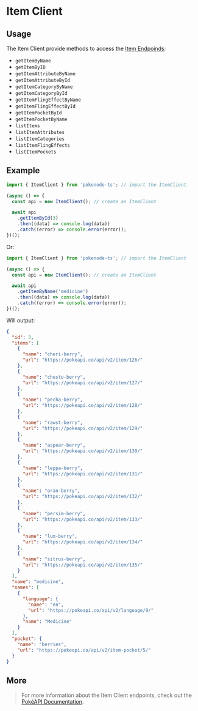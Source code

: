 # Item Client

## Usage

The Item Client provide methods to access the [Item Endpoinds](https://pokeapi.co/docs/v2#items-section):

- `getItemByName`
- `getItemByID`
- `getItemAttributeByName`
- `getItemAttributeById`
- `getItemCategoryByName`
- `getItemCategoryById`
- `getItemFlingEffectByName`
- `getItemFlingEffectById`
- `getItemPocketById`
- `getItemPocketByName`
- `listItems`
- `listItemAttributes`
- `listItemCategories`
- `listItemFlingEffects`
- `listItemPockets`

## Example

```js
import { ItemClient } from 'pokenode-ts'; // import the ItemClient

(async () => {
  const api = new ItemClient(); // create an ItemClient

  await api
    .getItemById(3)
    .then((data) => console.log(data))
    .catch((error) => console.error(error));
})();
```

Or:

```js
import { ItemClient } from 'pokenode-ts'; // import the ItemClient

(async () => {
  const api = new ItemClient(); // create an ItemClient

  await api
    .getItemByName('medicine')
    .then((data) => console.log(data))
    .catch((error) => console.error(error));
})();
```

Will output:

```json
{
  "id": 3,
  "items": [
    {
      "name": "cheri-berry",
      "url": "https://pokeapi.co/api/v2/item/126/"
    },
    {
      "name": "chesto-berry",
      "url": "https://pokeapi.co/api/v2/item/127/"
    },
    {
      "name": "pecha-berry",
      "url": "https://pokeapi.co/api/v2/item/128/"
    },
    {
      "name": "rawst-berry",
      "url": "https://pokeapi.co/api/v2/item/129/"
    },
    {
      "name": "aspear-berry",
      "url": "https://pokeapi.co/api/v2/item/130/"
    },
    {
      "name": "leppa-berry",
      "url": "https://pokeapi.co/api/v2/item/131/"
    },
    {
      "name": "oran-berry",
      "url": "https://pokeapi.co/api/v2/item/132/"
    },
    {
      "name": "persim-berry",
      "url": "https://pokeapi.co/api/v2/item/133/"
    },
    {
      "name": "lum-berry",
      "url": "https://pokeapi.co/api/v2/item/134/"
    },
    {
      "name": "sitrus-berry",
      "url": "https://pokeapi.co/api/v2/item/135/"
    }
  ],
  "name": "medicine",
  "names": [
    {
      "language": {
        "name": "en",
        "url": "https://pokeapi.co/api/v2/language/9/"
      },
      "name": "Medicine"
    }
  ],
  "pocket": {
    "name": "berries",
    "url": "https://pokeapi.co/api/v2/item-pocket/5/"
  }
}
```

## More

> For more information about the Item Client endpoints, check out the [PokéAPI Documentation](https://pokeapi.co/docs/v2#items-section).
